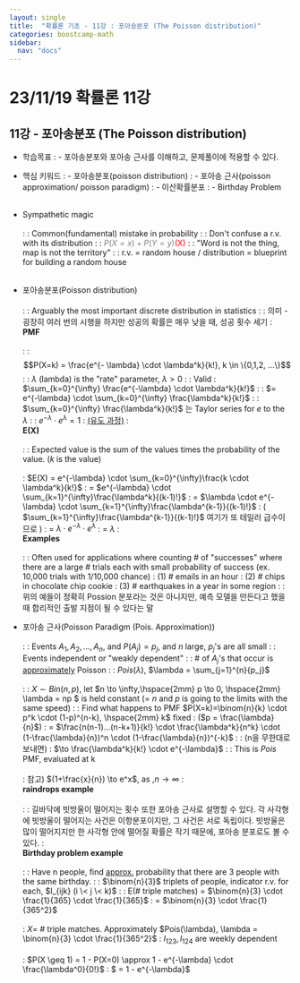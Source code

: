 ```yaml
---
layout: single
title:  "확률론 기초 - 11강 : 포아송분포 (The Poisson distribution)"
categories: boostcamp-math
sidebar:
  nav: "docs"
---
```


# 23/11/19 확률론 11강

<h2>11강 - 포아송분포 (The Poisson distribution)</h2>

- 학습목표
: - 포아송분포와 포아송 근사를 이해하고, 문제풀이에 적용할 수 있다.

- 핵심 키워드
: - 포아송분포(poisson distribution)
: - 포아송 근사(poisson approximation/ poisson paradigm)
: - 이산확률분포
: - Birthday Problem
<br><br>

- Sympathetic magic<br><br>
: : Common(fundamental) mistake in probability
: : Don't confuse a r.v. with its distribution
: : <span style="color:gray">$P(X=x) + P(Y=y)$</span><span style="color:red">(X)</span>
: : "Word is not the thing, map is not the territory"
: : r.v. = random house / distribution = blueprint for building a random house
<br><br>

- 포아송분포(Poisson distribution)<br><br>
: : Arguably the most important discrete distribution in statistics
: : 의미 - 굉장히 여러 번의 시행을 하지만 성공의 확률은 매우 낮을 때, 성공 횟수 세기
: <br><b>PMF</b><br><br>
: : $$P(X=k) = \frac{e^{- \lambda} \cdot \lambda^k}{k!}, k \in \{0,1,2, ...\}$$
: : $\lambda$ (lambda) is the "rate" parameter, $\lambda > 0$
: : Valid : $\sum_{k=0}^{\infty} \frac{e^{-\lambda} \cdot \lambda^k}{k!}$
: : $= e^{-\lambda} \cdot \sum_{k=0}^{\infty} \frac{\lambda^k}{k!}$
: : $\sum_{k=0}^{\infty} \frac{\lambda^k}{k!}$ 는 Taylor series for $e$ to the $\lambda$
: : $e^{-\lambda} \cdot e^\lambda = 1$
: <a href="https://hyunhp.tistory.com/194">(유도 과정)</a>
: <br><b>E(X)</b><br><br>
: : Expected value is the sum of the values times the probability of the value. ($k$ is the value)<br><br>
: $E(X) = e^{-\lambda} \cdot \sum_{k=0}^{\infty}\frac{k \cdot \lambda^k}{k!}$
: = $e^{-\lambda} \cdot \sum_{k=1}^{\infty}\frac{\lambda^k}{(k-1)!}$
: = $\lambda \cdot e^{-\lambda} \cdot \sum_{k=1}^{\infty}\frac{\lambda^{k-1}}{(k-1)!}$
: ( $\sum_{k=1}^{\infty}\frac{\lambda^{k-1}}{(k-1)!}$ 여기가 또 테일러 급수이므로 )
: = $\lambda \cdot e^{-\lambda} \cdot e^\lambda$
: = $\lambda$
: <br><b>Examples</b><br><br>
: : Often used for applications where counting # of "successes" where there are a large # trials each with small probability of success (ex. 10,000 trials with 1/10,000 chance)
: (1) # emails in an hour
: (2) # chips in chocolate chip cookie
: (3) # earthquakes in a year in some region
: : 위의 예들이 정확히 Possion 분포라는 것은 아니지만, 예측 모델을 만든다고 했을 때 합리적인 출발 지점이 될 수 있다는 말
- 포아송 근사(Poisson Paradigm (Pois. Approximation))<br><br>
: : Events $A_1, A_2, ... , A_n$, and $P(A_j) = p_j$, and $n$ large, $p_j$'s are all small
: : Events independent or "weakly dependent"
: : # of $A_j$'s that occur is <u>approximately</u> Poisson
: : $Pois(\lambda)$, $\lambda = \sum_{j=1}^{n}{p_j}$
<br><br>
: : $X \sim Bin(n,p)$, let $n \to \infty,\hspace{2mm} p \to 0, \hspace{2mm} \lambda = np $ is held constant (= $n$ and $p$ is going to the limits with the same speed)
: : Find what happens to PMF $P(X=k)=\binom{n}{k} \cdot p^k \cdot (1-p)^{n-k}, \hspace{2mm} k$ fixed
: ($p = \frac{\lambda}{n}$)
: = $\frac{n(n-1)...(n-k+1)}{k!} \cdot \frac{\lambda^k}{n^k} \cdot (1-\frac{\lambda}{n})^n \cdot (1-\frac{\lambda}{n})^{-k}$
: : (n을 무한대로 보내면)
: $\to \frac{\lambda^k}{k!} \cdot e^{-\lambda}$
: : This is $Pois$ PMF, evaluated at k
<br><br>
: 참고) $(1+\frac{x}{n}) \to e^x$, as ,$n \to \infty$
: <br><b>raindrops example</b><br><br>
: : 길바닥에 빗방울이 떨어지는 횟수 또한 포아송 근사로 설명할 수 있다. 각 사각형에 빗방울이 떨어지는 사건은 이항분포이지만, 그 사건은 서로 독립이다. 빗방울은 많이 떨어지지만 한 사각형 안에 떨어질 확률은 작기 때문에, 포아송 분포로도 볼 수 있다.
: <br><b>Birthday problem example</b><br><br>
: : Have n people, find <u>approx.</u> probability that there are 3 people with the same birthday.
: : $\binom{n}{3}$ triplets of people, indicator r.v. for each, $I_{ijk} (i \< j \< k)$
: : E(# triple matches) = $\binom{n}{3} \cdot \frac{1}{365} \cdot  \frac{1}{365}$
: = $\binom{n}{3} \cdot \frac{1}{365^2}$
<br><br>
: $X =$ # triple matches. Approximately $Pois(\lambda), \lambda = \binom{n}{3} \cdot \frac{1}{365^2}$
: $I_{123}, I_{124}$ are weekly dependent<br><br>
: $P(X \geq 1) = 1 - P(X=0) \approx 1 - e^{-\lambda} \cdot  \frac{\lambda^0}{0!}$
: $ = 1 - e^{-\lambda}$